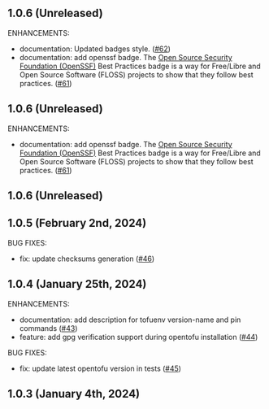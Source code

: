 ## 1.0.6 (Unreleased)

ENHANCEMENTS:

* documentation: Updated badges style. ([#62](https://github.com/tofuutils/tofuenv/issues/62))
* documentation: add openssf badge. The [Open Source Security Foundation (OpenSSF)](https://openssf.org/) Best Practices badge is a way for Free/Libre and Open Source Software (FLOSS) projects to show that they follow best practices. ([#61](https://github.com/tofuutils/tofuenv/issues/61))

## 1.0.6 (Unreleased)

ENHANCEMENTS:

* documentation: add openssf badge. The [Open Source Security Foundation (OpenSSF)](https://openssf.org/) Best Practices badge is a way for Free/Libre and Open Source Software (FLOSS) projects to show that they follow best practices. ([#61](https://github.com/tofuutils/tofuenv/issues/61))

## 1.0.6 (Unreleased)

## 1.0.5 (February 2nd, 2024)

BUG FIXES:

* fix: update checksums generation ([#46](https://github.com/tofuutils/tofuenv/issues/46))

## 1.0.4 (January 25th, 2024)

ENHANCEMENTS:

* documentation: add description for tofuenv version-name and pin commands ([#43](https://github.com/tofuutils/tofuenv/issues/43))
* feature: add gpg verification support during opentofu installation ([#44](https://github.com/tofuutils/tofuenv/issues/44))

BUG FIXES:

* fix: update latest opentofu version in tests ([#45](https://github.com/tofuutils/tofuenv/issues/45))

## 1.0.3 (January 4th, 2024)
